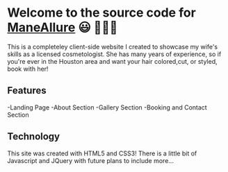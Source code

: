 # Welcome to the source code for [ManeAllure] 😃 💇🏽‍♀️

This is a completeley client-side website I created to showcase my wife's skills as a licensed cosmetologist. She has many years of experience, so if you're ever in the Houston area and want your hair colored,cut, or styled, book with her!

## Features

-Landing Page
-About Section
-Gallery Section
-Booking and Contact Section

## Technology

This site was created with HTML5 and CSS3! There is a little bit of Javascript and JQuery with future plans to include more...

[maneallure]: https://maneallure.com
